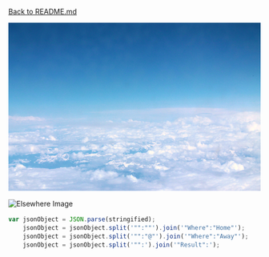 [Back to README.md](https://github.com/johnpjolley/CS2600/blob/master/README.md)

![LocalImage](https://github.com/johnpjolley/CS2600/blob/master/SkyBackground.png)

![Elsewhere Image](https://www.google.com/url?sa=i&rct=j&q=&esrc=s&source=images&cd=&cad=rja&uact=8&ved=2ahUKEwjlpuzTgZjdAhUN1qwKHaTfD-4QjRx6BAgBEAU&url=https%3A%2F%2Fwww.ucityschools.org%2FPage%2F1006&psig=AOvVaw3HWJKC1Gd88M6LtOSR_Sfx&ust=1535829702517387)

```Javascript
var jsonObject = JSON.parse(stringified);
    jsonObject = jsonObject.split('"":""').join('"Where":"Home"');
    jsonObject = jsonObject.split('"":"@"').join('"Where":"Away"');
    jsonObject = jsonObject.split('"":').join('"Result":');
```
